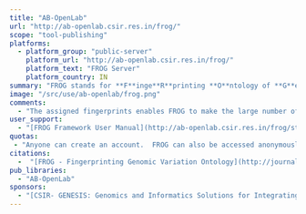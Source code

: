 ```yaml
---
title: "AB-OpenLab"
url: "http://ab-openlab.csir.res.in/frog/"
scope: "tool-publishing"
platforms:
  - platform_group: "public-server"
    platform_url: "http://ab-openlab.csir.res.in/frog/"
    platform_text: "FROG Server"
    platform_country: IN
summary: "FROG stands for **F**inge**R**printing **O**ntology of **G**enomic variations. FROG fingerprints have been devised to capture genomic variations at various levels."
image: "/src/use/ab-openlab/frog.png"
comments:
  - "The assigned fingerprints enables FROG to make the large number of genomic variations computationally efficient in terms of memory requirements and faster retrieval. This interface has been designed to explore the structure of FROG fingerprints and search mitochondrial variations using fingerprints with a combination of various FROG properties."
user_support:
  - "[FROG Framework User Manual](http://ab-openlab.csir.res.in/frog/static/user_manual.pdf)"
quotas:
 - "Anyone can create an account.  FROG can also be accessed anonymously."
citations:
  -  "[FROG - Fingerprinting Genomic Variation Ontology](http://journals.plos.org/plosone/article?id=10.1371/journal.pone.0134693), by E. Abinaya, Pankaj Narang, Anshu Bhardwaj, *PLoS ONE* 10(8): e0134693. doi:10.1371/journal.pone.0134693"
pub_libraries:
  - "AB-OpenLab"
sponsors:
  - "[CSIR- GENESIS: Genomics and Informatics Solutions for Integrating Biology](http://crdd.osdd.net/genesis/genome.html)"
---
```

